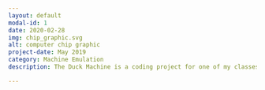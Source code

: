 ```yaml
---
layout: default
modal-id: 1
date: 2020-02-28
img: chip_graphic.svg
alt: computer chip graphic
project-date: May 2019
category: Machine Emulation
description: The Duck Machine is a coding project for one of my classes whereby we created an emulated computer with a RISC architecture. We also added onto the computer, creating an assembly language for the architecture and a simple programming language. 

---
```

